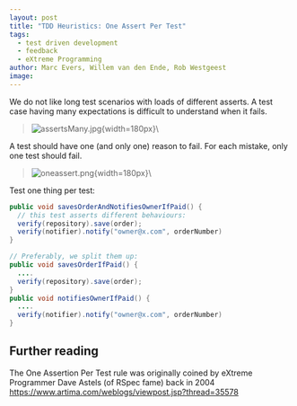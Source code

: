 ```yaml
---
layout: post
title: "TDD Heuristics: One Assert Per Test"
tags:
  - test driven development
  - feedback
  - eXtreme Programming
author: Marc Evers, Willem van den Ende, Rob Westgeest
image: 
---
```


We do not like long test scenarios with loads of different asserts. 
A test case having many expectations is difficult to understand when it fails.

> ![assertsMany.jpg](assertsMany.jpg){width=180px}\  

A test should have one (and only one) reason to fail. For each mistake,
only one test should fail.

> ![oneassert.png](oneassert.png){width=180px}\  

Test one thing per test:

```java
public void savesOrderAndNotifiesOwnerIfPaid() {
  // this test asserts different behaviours:
  verify(repository).save(order);
  verify(notifier).notify("owner@x.com", orderNumber)
}

// Preferably, we split them up:
public void savesOrderIfPaid() {
  ....
  verify(repository).save(order);
}
public void notifiesOwnerIfPaid() {
  ....
  verify(notifier).notify("owner@x.com", orderNumber)
}
```

## Further reading

The One Assertion Per Test rule was originally coined by eXtreme Programmer Dave Astels (of RSpec fame) back in 2004 https://www.artima.com/weblogs/viewpost.jsp?thread=35578

